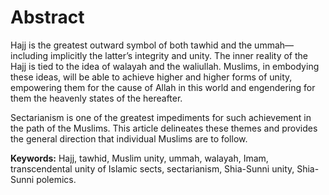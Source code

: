 Abstract
========

Hajj is the greatest outward symbol of both tawhid and the
ummah—including implicitly the latter’s integrity and unity. The inner
reality of the Hajj is tied to the idea of walayah and the waliullah.
Muslims, in embodying these ideas, will be able to achieve higher and
higher forms of unity, empowering them for the cause of Allah in this
world and engendering for them the heavenly states of the hereafter.

Sectarianism is one of the greatest impediments for such achievement in
the path of the Muslims. This article delineates these themes and
provides the general direction that individual Muslims are to follow.

**Keywords:** Hajj, tawhid, Muslim unity, ummah, walayah, Imam,
transcendental unity of Islamic sects, sectarianism, Shia-Sunni unity,
Shia-Sunni polemics.


